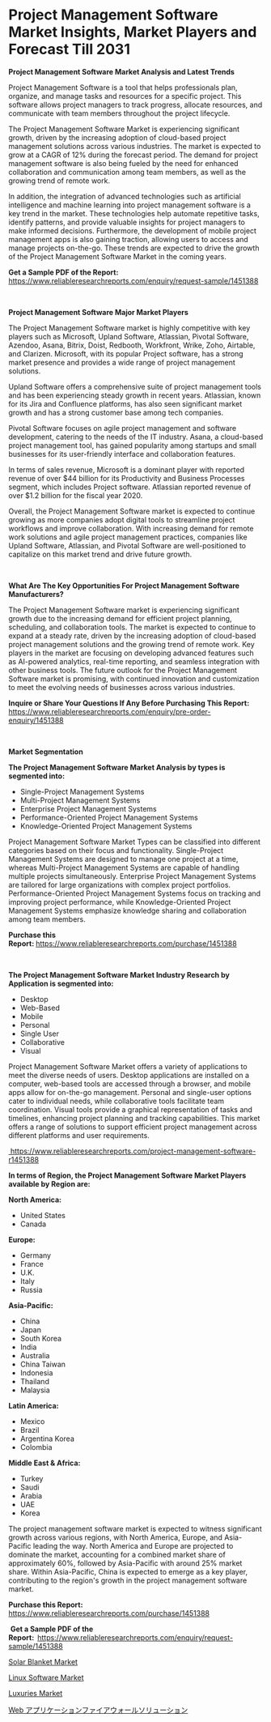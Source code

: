 <p><h1>Project Management Software Market Insights, Market Players and Forecast Till 2031</h1></p><p><strong>Project Management Software Market Analysis and Latest Trends</strong></p>
<p><p>Project Management Software is a tool that helps professionals plan, organize, and manage tasks and resources for a specific project. This software allows project managers to track progress, allocate resources, and communicate with team members throughout the project lifecycle.</p><p>The Project Management Software Market is experiencing significant growth, driven by the increasing adoption of cloud-based project management solutions across various industries. The market is expected to grow at a CAGR of 12% during the forecast period. The demand for project management software is also being fueled by the need for enhanced collaboration and communication among team members, as well as the growing trend of remote work.</p><p>In addition, the integration of advanced technologies such as artificial intelligence and machine learning into project management software is a key trend in the market. These technologies help automate repetitive tasks, identify patterns, and provide valuable insights for project managers to make informed decisions. Furthermore, the development of mobile project management apps is also gaining traction, allowing users to access and manage projects on-the-go. These trends are expected to drive the growth of the Project Management Software Market in the coming years.</p></p>
<p><strong>Get a Sample PDF of the Report:&nbsp;</strong> <a href="https://www.reliableresearchreports.com/enquiry/request-sample/1451388">https://www.reliableresearchreports.com/enquiry/request-sample/1451388</a></p>
<p>&nbsp;</p>
<p><strong>Project Management Software Major Market Players</strong></p>
<p><p>The Project Management Software market is highly competitive with key players such as Microsoft, Upland Software, Atlassian, Pivotal Software, Azendoo, Asana, Bitrix, Doist, Redbooth, Workfront, Wrike, Zoho, Airtable, and Clarizen. Microsoft, with its popular Project software, has a strong market presence and provides a wide range of project management solutions.</p><p>Upland Software offers a comprehensive suite of project management tools and has been experiencing steady growth in recent years. Atlassian, known for its Jira and Confluence platforms, has also seen significant market growth and has a strong customer base among tech companies.</p><p>Pivotal Software focuses on agile project management and software development, catering to the needs of the IT industry. Asana, a cloud-based project management tool, has gained popularity among startups and small businesses for its user-friendly interface and collaboration features.</p><p>In terms of sales revenue, Microsoft is a dominant player with reported revenue of over $44 billion for its Productivity and Business Processes segment, which includes Project software. Atlassian reported revenue of over $1.2 billion for the fiscal year 2020.</p><p>Overall, the Project Management Software market is expected to continue growing as more companies adopt digital tools to streamline project workflows and improve collaboration. With increasing demand for remote work solutions and agile project management practices, companies like Upland Software, Atlassian, and Pivotal Software are well-positioned to capitalize on this market trend and drive future growth.</p></p>
<p>&nbsp;</p>
<p><strong>What Are The Key Opportunities For Project Management Software Manufacturers?</strong></p>
<p><p>The Project Management Software market is experiencing significant growth due to the increasing demand for efficient project planning, scheduling, and collaboration tools. The market is expected to continue to expand at a steady rate, driven by the increasing adoption of cloud-based project management solutions and the growing trend of remote work. Key players in the market are focusing on developing advanced features such as AI-powered analytics, real-time reporting, and seamless integration with other business tools. The future outlook for the Project Management Software market is promising, with continued innovation and customization to meet the evolving needs of businesses across various industries.</p></p>
<p><strong>Inquire or Share Your Questions If Any Before Purchasing This Report:</strong> <a href="https://www.reliableresearchreports.com/enquiry/pre-order-enquiry/1451388">https://www.reliableresearchreports.com/enquiry/pre-order-enquiry/1451388</a></p>
<p>&nbsp;</p>
<p><strong>Market Segmentation</strong></p>
<p><strong>The Project Management Software Market Analysis by types is segmented into:</strong></p>
<p><ul><li>Single-Project Management Systems</li><li>Multi-Project Management Systems</li><li>Enterprise Project Management Systems</li><li>Performance-Oriented Project Management Systems</li><li>Knowledge-Oriented Project Management Systems</li></ul></p>
<p><p>Project Management Software Market Types can be classified into different categories based on their focus and functionality. Single-Project Management Systems are designed to manage one project at a time, whereas Multi-Project Management Systems are capable of handling multiple projects simultaneously. Enterprise Project Management Systems are tailored for large organizations with complex project portfolios. Performance-Oriented Project Management Systems focus on tracking and improving project performance, while Knowledge-Oriented Project Management Systems emphasize knowledge sharing and collaboration among team members.</p></p>
<p><strong>Purchase this Report:&nbsp;</strong><a href="https://www.reliableresearchreports.com/purchase/1451388">https://www.reliableresearchreports.com/purchase/1451388</a></p>
<p>&nbsp;</p>
<p><strong>The Project Management Software Market Industry Research by Application is segmented into:</strong></p>
<p><ul><li>Desktop</li><li>Web-Based</li><li>Mobile</li><li>Personal</li><li>Single User</li><li>Collaborative</li><li>Visual</li></ul></p>
<p><p>Project Management Software Market offers a variety of applications to meet the diverse needs of users. Desktop applications are installed on a computer, web-based tools are accessed through a browser, and mobile apps allow for on-the-go management. Personal and single-user options cater to individual needs, while collaborative tools facilitate team coordination. Visual tools provide a graphical representation of tasks and timelines, enhancing project planning and tracking capabilities. This market offers a range of solutions to support efficient project management across different platforms and user requirements.</p></p>
<p><a href="https://www.reliableresearchreports.com/project-management-software-r1451388">&nbsp;https://www.reliableresearchreports.com/project-management-software-r1451388</a></p>
<p><strong>In terms of Region, the Project Management Software Market Players available by Region are:</strong></p>
<p>
    <p> <strong> North America: </strong>
        <ul>
            <li>United States</li>
            <li>Canada</li>
        </ul>
        </p> 
    <p> <strong> Europe: </strong>
        <ul>
            <li>Germany</li>
            <li>France</li>
            <li>U.K.</li>
            <li>Italy</li>
            <li>Russia</li>
        </ul>
        </p> 
    <p> <strong> Asia-Pacific: </strong>
        <ul>
            <li>China</li>
            <li>Japan</li>
            <li>South Korea</li>
            <li>India</li>
            <li>Australia</li>
            <li>China Taiwan</li>
            <li>Indonesia</li>
            <li>Thailand</li>
            <li>Malaysia</li>
        </ul>
        </p> 
    <p> <strong> Latin America: </strong>
        <ul>
            <li>Mexico</li>
            <li>Brazil</li>
            <li>Argentina Korea</li>
            <li>Colombia</li>
        </ul>
        </p> 
    <p> <strong> Middle East & Africa: </strong>
        <ul>
            <li>Turkey</li>
            <li>Saudi</li>
            <li>Arabia</li>
            <li>UAE</li>
            <li>Korea</li>
        </ul>
    </p>
    </p>
<p><p>The project management software market is expected to witness significant growth across various regions, with North America, Europe, and Asia-Pacific leading the way. North America and Europe are projected to dominate the market, accounting for a combined market share of approximately 60%, followed by Asia-Pacific with around 25% market share. Within Asia-Pacific, China is expected to emerge as a key player, contributing to the region's growth in the project management software market.</p></p>
<p><strong>Purchase this Report: </strong><a href="https://www.reliableresearchreports.com/purchase/1451388">https://www.reliableresearchreports.com/purchase/1451388</a></p>
<p>&nbsp;<strong>Get a Sample PDF of the Report:&nbsp;&nbsp;</strong><a href="https://www.reliableresearchreports.com/enquiry/request-sample/1451388">https://www.reliableresearchreports.com/enquiry/request-sample/1451388</a></p>
<p><strong></strong></p>
<p><p><a href="https://issuu.com/reportprime-2/docs/solar-blanket-market-size-2030.pptx">Solar Blanket Market</a></p><p><a href="https://github.com/dimitrishawkinswaynenp91rgz/Market-Research-Report-List-2/blob/main/linux-software-market.md">Linux Software Market</a></p><p><a href="https://github.com/gladysalidde/Market-Research-Report-List-1/blob/main/luxuries-market.md">Luxuries Market</a></p><p><a href="https://github.com/CarlieShields/Market-Research-Report-List-1/blob/main/937527511227.md">Web アプリケーションファイアウォールソリューション</a></p></p>